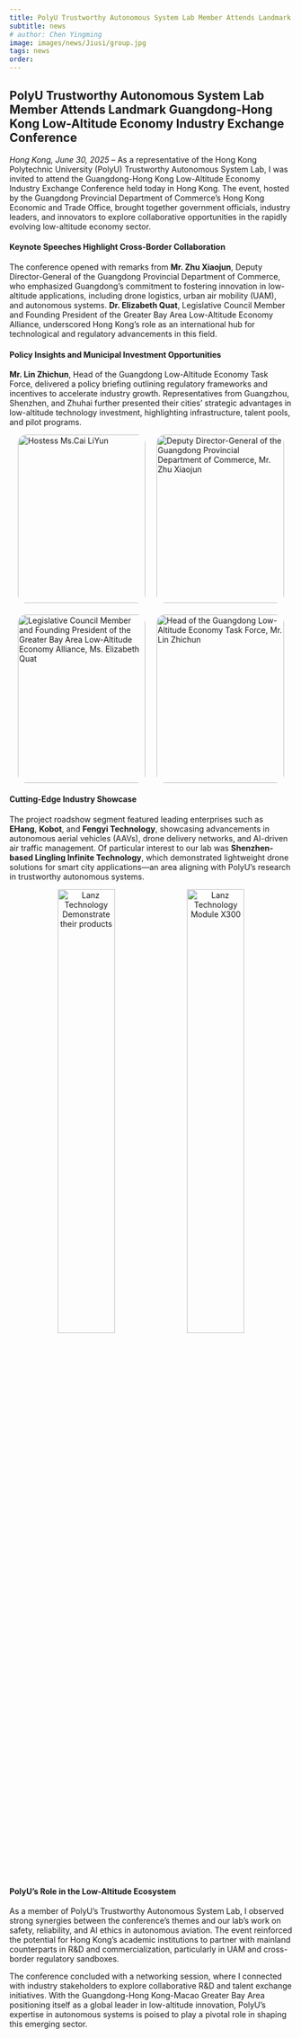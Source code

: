 ```yaml
---
title: PolyU Trustworthy Autonomous System Lab Member Attends Landmark Guangdong-Hong Kong Low-Altitude Economy Industry Exchange Conference
subtitle: news
# author: Chen Yingming
image: images/news/Jiusi/group.jpg
tags: news
order: 
---
```


##  PolyU Trustworthy Autonomous System Lab Member Attends Landmark Guangdong-Hong Kong Low-Altitude Economy Industry Exchange Conference

*Hong Kong, June 30, 2025* – As a representative of the Hong Kong Polytechnic University (PolyU) Trustworthy Autonomous System Lab, I was invited to attend the Guangdong-Hong Kong Low-Altitude Economy Industry Exchange Conference held today in Hong Kong. The event, hosted by the Guangdong Provincial Department of Commerce’s Hong Kong Economic and Trade Office, brought together government officials, industry leaders, and innovators to explore collaborative opportunities in the rapidly evolving low-altitude economy sector.

#### Keynote Speeches Highlight Cross-Border Collaboration
The conference opened with remarks from **Mr. Zhu Xiaojun**, Deputy Director-General of the Guangdong Provincial Department of Commerce, who emphasized Guangdong’s commitment to fostering innovation in low-altitude applications, including drone logistics, urban air mobility (UAM), and autonomous systems. **Dr. Elizabeth Quat**, Legislative Council Member and Founding President of the Greater Bay Area Low-Altitude Economy Alliance, underscored Hong Kong’s role as an international hub for technological and regulatory advancements in this field.

#### Policy Insights and Municipal Investment Opportunities
**Mr. Lin Zhichun**, Head of the Guangdong Low-Altitude Economy Task Force, delivered a policy briefing outlining regulatory frameworks and incentives to accelerate industry growth. Representatives from Guangzhou, Shenzhen, and Zhuhai further presented their cities’ strategic advantages in low-altitude technology investment, highlighting infrastructure, talent pools, and pilot programs.
<div style="display: flex; gap: 20px; justify-content: center; margin-bottom: 20px;">
  <div style="flex: 1; max-width: 45%; height: 300px; border-radius: 15px; overflow: hidden;">
    <img src="https://github.com/PolyU-TASLAB/polyu-taslab.github.io/raw/main/images/news/GDHKExchange/lanzhong/CaiLiYun.jpg" 
         alt="Hostess Ms.Cai LiYun" 
         style="width: 100%; height: 100%; object-fit: cover;">
  </div>
  <div style="flex: 1; max-width: 45%; height: 300px; border-radius: 15px; overflow: hidden;">
    <img src="https://github.com/PolyU-TASLAB/polyu-taslab.github.io/raw/main/images/news/DHKExchange/lanzhong/Zhu.jpg" 
         alt="Deputy Director-General of the Guangdong Provincial Department of Commerce, Mr. Zhu Xiaojun" 
         style="width: 100%; height: 100%; object-fit: cover;">
  </div>
</div>

<div style="display: flex; gap: 20px; justify-content: center; margin-bottom: 20px;">
  <div style="flex: 1; max-width: 45%; height: 300px; border-radius: 15px; overflow: hidden;">
    <img src="https://github.com/PolyU-TASLAB/polyu-taslab.github.io/raw/main/images/news/DHKExchange/lanzhong/Ge.jpg" 
         alt="Legislative Council Member and Founding President of the Greater Bay Area Low-Altitude Economy Alliance, Ms. Elizabeth Quat" 
         style="width: 100%; height: 100%; object-fit: cover;">
  </div>
  <div style="flex: 1; max-width: 45%; height: 300px; border-radius: 15px; overflow: hidden;">
    <img src="https://github.com/PolyU-TASLAB/polyu-taslab.github.io/raw/main/images/news/DHKExchange/lanzhong/Lin.jpg" 
         alt="Head of the Guangdong Low-Altitude Economy Task Force, Mr. Lin Zhichun" 
         style="width: 100%; height: 100%; object-fit: cover;">
  </div>
</div>

#### Cutting-Edge Industry Showcase
The project roadshow segment featured leading enterprises such as **EHang**, **Kobot**, and **Fengyi Technology**, showcasing advancements in autonomous aerial vehicles (AAVs), drone delivery networks, and AI-driven air traffic management. Of particular interest to our lab was **Shenzhen-based Lingling Infinite Technology**, which demonstrated lightweight drone solutions for smart city applications—an area aligning with PolyU’s research in trustworthy autonomous systems.

<div style="text-align: center; margin-bottom: 20px;">
  <img src="https://github.com/PolyU-TASLAB/polyu-taslab.github.io/raw/main/images/news/DHKExchange/lanzhong/Lanzhong1.jpg" alt="Lanz Technology Demonstrate their products" 
       style="width: 45%; height: auto; object-fit: cover; max-width: 850px; margin: 0 auto; border-radius: 15px;">
  <img src="https://github.com/PolyU-TASLAB/polyu-taslab.github.io/raw/main/images/news/DHKExchange/lanzhong/Lanzhong2.jpg" alt="Lanz Technology Module X300" 
       style="width: 45%; height: auto; object-fit: cover; border-radius: 15px;">
</div>

#### PolyU’s Role in the Low-Altitude Ecosystem
As a member of PolyU’s Trustworthy Autonomous System Lab, I observed strong synergies between the conference’s themes and our lab’s work on safety, reliability, and AI ethics in autonomous aviation. The event reinforced the potential for Hong Kong’s academic institutions to partner with mainland counterparts in R&D and commercialization, particularly in UAM and cross-border regulatory sandboxes.

The conference concluded with a networking session, where I connected with industry stakeholders to explore collaborative R&D and talent exchange initiatives. With the Guangdong-Hong Kong-Macao Greater Bay Area positioning itself as a global leader in low-altitude innovation, PolyU’s expertise in autonomous systems is poised to play a pivotal role in shaping this emerging sector.

